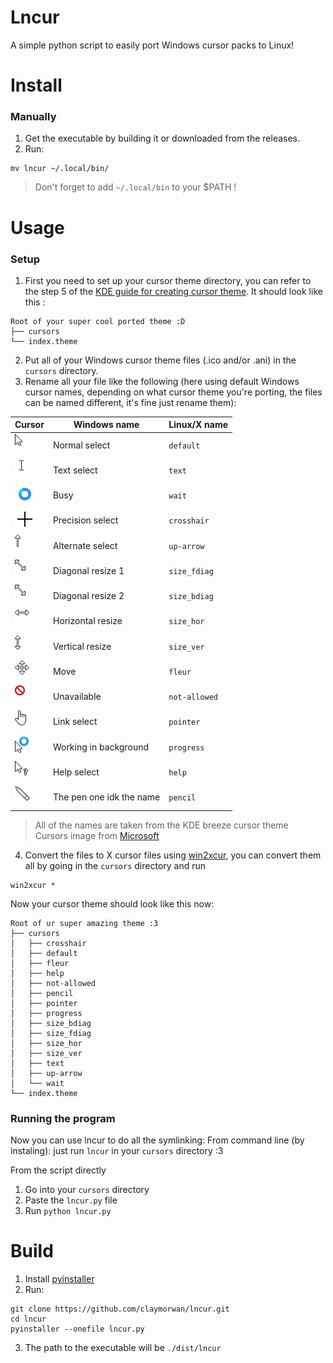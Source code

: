 # Lncur

A simple python script to easily port Windows cursor packs to Linux!

# Install

### Manually
1. Get the executable by building it or downloaded from the releases.
2. Run:
```shell
mv lncur ~/.local/bin/
```
> Don't forget to add `~/.local/bin` to your $PATH !

# Usage
### Setup
1. First you need to set up your cursor theme directory, you can refer to the step 5 of the [KDE guide for creating cursor theme](https://develop.kde.org/docs/features/cursor/#creating-a-theme-folder).
It should look like this :
```
Root of your super cool ported theme :D
├── cursors
└── index.theme
```
2. Put all of your Windows cursor theme files (.ico and/or .ani) in the `cursors` directory.
3. Rename all your file like the following (here using default Windows cursor names, depending on what cursor theme you're porting, the files can be named different, it's fine just rename them):

| Cursor                                                                | Windows name             | Linux/X name  |
|-----------------------------------------------------------------------|--------------------------|---------------|
| ![Normal_select.png](assets/wincur/Normal_select.png)                 | Normal select            | `default`     |
| ![Text_select.png](assets/wincur/Text_select.png)                     | Text select              | `text`        |
| ![Busy.png](assets/wincur/Busy.gif)                                   | Busy                     | `wait`        |
| ![Precision_select.png](assets/wincur/Precision_select.png)           | Precision select         | `crosshair`   |                                                      
| ![Alternate_select.png](assets/wincur/Alternate_select.png)           | Alternate select         | `up-arrow`    |
| ![Diagonal_resize_1.png](assets/wincur/Diagonal_resize_1.png)         | Diagonal resize 1        | `size_fdiag`  |
| ![Diagonal_resize_1.png](assets/wincur/Diagonal_resize_1.png)         | Diagonal resize 2        | `size_bdiag`  |
| ![Horizontal_resize.png](assets/wincur/Horizontal_resize.png)         | Horizontal resize        | `size_hor`    |
| ![Horizontal_resize.png](assets/wincur/Vertical_resize.png)           | Vertical resize          | `size_ver`    |
| ![Move.png](assets/wincur/Move.png)                                   | Move                     | `fleur`       |
| ![Unavailable.png](assets/wincur/Unavailable.png)                     | Unavailable              | `not-allowed` |
| ![Link_select.png](assets/wincur/Link_select.png)                     | Link select              | `pointer`     |
| ![Working_in_background.png](assets/wincur/Working_in_background.png) | Working in background    | `progress`    |
| ![Help_select.png](assets/wincur/Help_select.png)                     | Help select              | `help`        |
| ![Pen.png](assets/wincur/Pen.png)                                     | The pen one idk the name | `pencil`      |
> All of the names are taken from the KDE breeze cursor theme </br>
> Cursors image from [Microsoft](https://learn.microsoft.com/en-us/windows/win32/menurc/about-cursors) 
 
 4. Convert the files to X cursor files using [win2xcur](https://github.com/quantum5/win2xcur), you can convert them all by going in the `cursors` directory and run
```shell
win2xcur *
```
Now your cursor theme should look like this now:
```
Root of ur super amazing theme :3
├── cursors
│   ├── crosshair
│   ├── default
│   ├── fleur
│   ├── help
│   ├── not-allowed
│   ├── pencil
│   ├── pointer
│   ├── progress
│   ├── size_bdiag
│   ├── size_fdiag
│   ├── size_hor
│   ├── size_ver
│   ├── text
│   ├── up-arrow
│   └── wait
└── index.theme
```
### Running the program
Now you can use lncur to do all the symlinking:
From command line (by instaling): just run `lncur` in your `cursors` directory :3

From the script directly
1. Go into your `cursors` directory
2. Paste the `lncur.py` file
3. Run ```python lncur.py```

# Build

1. Install [pyinstaller](https://pyinstaller.org/en/stable/)
2. Run:
```shell
git clone https://github.com/claymorwan/lncur.git
cd lncur
pyinstaller --onefile lncur.py
```
3. The path to the executable will be `./dist/lncur`